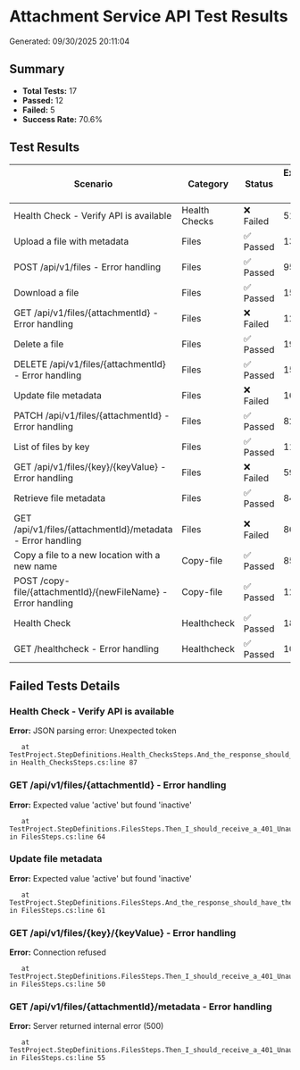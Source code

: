 # Attachment Service API Test Results

Generated: 09/30/2025 20:11:04

## Summary

- **Total Tests:** 17
- **Passed:** 12
- **Failed:** 5
- **Success Rate:** 70.6%

## Test Results

| Scenario | Category | Status | Execution Time (ms) |
|----------|----------|--------|---------------------|
| Health Check - Verify API is available | Health Checks | ❌ Failed | 510 |
| Upload a file with metadata | Files | ✅ Passed | 1321 |
| POST /api/v1/files - Error handling | Files | ✅ Passed | 952 |
| Download a file | Files | ✅ Passed | 1534 |
| GET /api/v1/files/{attachmentId} - Error handling | Files | ❌ Failed | 1299 |
| Delete a file | Files | ✅ Passed | 1905 |
| DELETE /api/v1/files/{attachmentId} - Error handling | Files | ✅ Passed | 1533 |
| Update file metadata | Files | ❌ Failed | 161 |
| PATCH /api/v1/files/{attachmentId} - Error handling | Files | ✅ Passed | 821 |
| List of files by key | Files | ✅ Passed | 1197 |
| GET /api/v1/files/{key}/{keyValue} - Error handling | Files | ❌ Failed | 593 |
| Retrieve file metadata | Files | ✅ Passed | 845 |
| GET /api/v1/files/{attachmentId}/metadata - Error handling | Files | ❌ Failed | 863 |
| Copy a file to a new location with a new name | Copy-file | ✅ Passed | 854 |
| POST /copy-file/{attachmentId}/{newFileName} - Error handling | Copy-file | ✅ Passed | 1241 |
| Health Check | Healthcheck | ✅ Passed | 1861 |
| GET /healthcheck - Error handling | Healthcheck | ✅ Passed | 1097 |

## Failed Tests Details

### Health Check - Verify API is available

**Error:** JSON parsing error: Unexpected token

```
   at TestProject.StepDefinitions.Health_ChecksSteps.And_the_response_should_contain_health_status_information() in Health_ChecksSteps.cs:line 87
```

### GET /api/v1/files/{attachmentId} - Error handling

**Error:** Expected value 'active' but found 'inactive'

```
   at TestProject.StepDefinitions.FilesSteps.Then_I_should_receive_a_401_Unauthorized_response() in FilesSteps.cs:line 64
```

### Update file metadata

**Error:** Expected value 'active' but found 'inactive'

```
   at TestProject.StepDefinitions.FilesSteps.And_the_response_should_have_the_correct_content_type() in FilesSteps.cs:line 61
```

### GET /api/v1/files/{key}/{keyValue} - Error handling

**Error:** Connection refused

```
   at TestProject.StepDefinitions.FilesSteps.Then_I_should_receive_a_401_Unauthorized_response() in FilesSteps.cs:line 50
```

### GET /api/v1/files/{attachmentId}/metadata - Error handling

**Error:** Server returned internal error (500)

```
   at TestProject.StepDefinitions.FilesSteps.Then_I_should_receive_a_401_Unauthorized_response() in FilesSteps.cs:line 55
```

